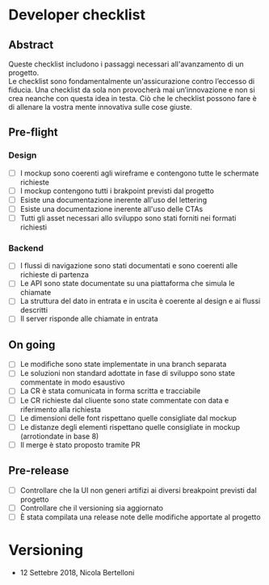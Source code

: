 # Developer checklist 

## Abstract
Queste checklist includono i passaggi necessari all'avanzamento di un progetto.   
Le checklist sono fondamentalmente un'assicurazione contro l’eccesso di fiducia. Una checklist da sola non provocherà mai un’innovazione e non si crea neanche con questa idea in testa. Ciò che le checklist possono fare è di allenare la vostra mente innovativa sulle cose giuste.

## Pre-flight
### Design
- [ ] I mockup sono coerenti agli wireframe e contengono tutte le schermate richieste 
- [ ] I mockup contengono tutti i brakpoint previsti dal progetto
- [ ] Esiste una documentazione inerente all'uso del lettering     
- [ ] Esiste una documentazione inerente all'uso delle CTAs 
- [ ] Tutti gli asset necessari allo sviluppo sono stati forniti nei formati richiesti

### Backend 
- [ ] I flussi di navigazione sono stati documentati e sono coerenti alle richieste di partenza      
- [ ] Le API sono state documentate su una piattaforma che simula le chiamate  
- [ ] La struttura del dato in entrata e in uscita è coerente al design e ai flussi descritti 
- [ ] Il server risponde alle chiamate in entrata 

## On going
- [ ] Le modifiche sono state implementate in una branch separata    
- [ ] Le soluzioni non standard adottate in fase di sviluppo sono state commentate in modo esaustivo 
- [ ] La CR è stata comunicata in forma scritta e tracciabile
- [ ] Le CR richieste dal cliuente sono state commentate con data e riferimento alla richiesta
- [ ] Le dimensioni delle font rispettano quelle consigliate dal mockup 
- [ ] Le distanze degli elementi rispettano quelle consigliate in mockup (arrotiondate in base 8) 
- [ ] Il merge è stato proposto tramite PR 

## Pre-release
- [ ] Controllare che la UI non generi artifizi ai diversi breakpoint previsti dal progetto   
- [ ] Controllare che il versioning sia aggiornato   
- [ ] È stata compilata una release note delle modifiche apportate al progetto    

# Versioning 
- 12 Settebre 2018, Nicola Bertelloni
